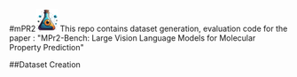 #mPR2<img src = "assets/mainlogo.png" width = "40" />
This repo contains dataset generation, evaluation code for the paper : "MPr2-Bench: Large Vision Language Models for Molecular Property Prediction"


##Dataset Creation


